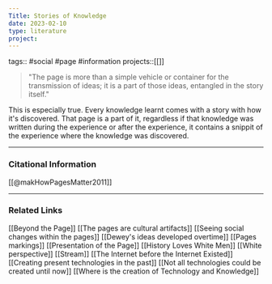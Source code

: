 ```yaml
---
Title: Stories of Knowledge
date: 2023-02-10
type: literature
project:
---
```

tags:: #social #page #information 
projects::[[]]

> "The page is more than a simple vehicle or container for the transmission of ideas; it is a part of those ideas, entangled in the story itself."

This is especially true. Every knowledge learnt comes with a story with how it's discovered. That page is a part of it, regardless if that knowledge was written during the experience or after the experience, it contains a snippit of the experience where the knowledge was discovered.

---
### Citational Information

[[@makHowPagesMatter2011]]

---

### Related Links

[[Beyond the Page]]
[[The pages are cultural artifacts]]
[[Seeing social changes within the pages]]
[[Dewey's ideas developed overtime]]
[[Pages markings]]
[[Presentation of the Page]]
[[History Loves White Men]]
[[White perspective]]
[[Stream]]
[[The Internet before the Internet Existed]]
[[Creating present technologies in the past]]
[[Not all technologies could be created until now]]
[[Where is the creation of Technology and Knowledge]]
